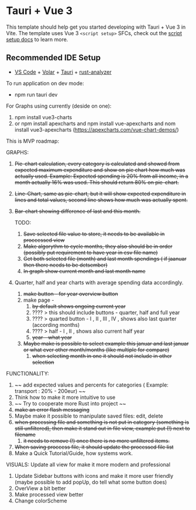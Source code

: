 # Tauri + Vue 3

This template should help get you started developing with Tauri + Vue 3 in Vite. The template uses Vue 3 `<script setup>` SFCs, check out the [script setup docs](https://v3.vuejs.org/api/sfc-script-setup.html#sfc-script-setup) to learn more.

## Recommended IDE Setup

- [VS Code](https://code.visualstudio.com/) + [Volar](https://marketplace.visualstudio.com/items?itemName=Vue.volar) + [Tauri](https://marketplace.visualstudio.com/items?itemName=tauri-apps.tauri-vscode) + [rust-analyzer](https://marketplace.visualstudio.com/items?itemName=rust-lang.rust-analyzer)

To run application on dev mode: 
* npm run tauri dev


For Graphs using currently (deside on one):
1. npm install vue3-charts
2. or npm install apexcharts and npm install vue-apexcharts and nom install vue3-apexcharts (https://apexcharts.com/vue-chart-demos/)


This is MVP roadmap:

GRAPHS:
1. ~~Pie-chart calculation, every category is calculated and showed from expected maximum expenditure and show on pie chart how much was actually used.
Example: Expected spending is 20% from all income, in a month actually 16% was used. This should return 80% on pie-chart.~~

2. ~~Line-Chart, same as pie-chart, but it will show expected expenditure in lines and total values, second line shows how much was actually spent.~~

3. ~~Bar-chart showing difference of last and this month.~~

    TODO: 
    1. ~~Save selected file value to store, it needs to be available in proccessed view~~
    2. ~~Make algorythm to cycle months, they also should be in order (possibly put requirement to have year in csv file name)~~ 
    3. ~~Get both selected file (month) and last month spendings ( if jaanuar then there needs to be detsember)~~ 
    4. ~~In graph show current month and last month name~~ 

4. Quarter, half and year charts with average spending data accordingly.
    1. ~~make button - for year overview button~~
    2. make page -
        1. ~~by default shows ongoing current year~~
        2. ???? >  this should include buttons - quarter, half and full year
        3. ???? > quarted button - I , II , III , IV , shows also last quarter (according months)
        4. ???? >  half - I , II , shows also current half year
        5. ~~year - what year~~
    3. ~~Maybe make is possible to select example this januar and last januar or what ever other month/months (like multiple for compare)~~
        1. ~~when selecting month in one it should not include in other selection~~

FUNCTIONALITY:
1. ~~ add expected values and percents for categories ( Example: transport : 20% - 200eur) ~~
2. Think how to make it more intuitive to use
3. ~~ Try to cooperate more Rust into project ~~ 
4. ~~make an error flash messaging~~
5. Maybe make it possible to manipulate saved files: edit, delete 
6. ~~when processing file and something is not put in category (something is still unfiltered), then make it stand out in file view, example put (!) next to filename~~
    1. ~~it needs to remove (!) once there is no more unfiltered items.~~
7. ~~When saving proccess file, it should update the processed file list~~
8. Make a Quick Tutorial/Guide, how systems work.

VISUALS:
Update all view for make it more modern and professional
1. Update Sidebar buttons with icons and make it more user friendly (maybe possible to add popUp, do tell what some button does)
2. OverView a bit better
3. Make processed view better
4. Change colorScheme

